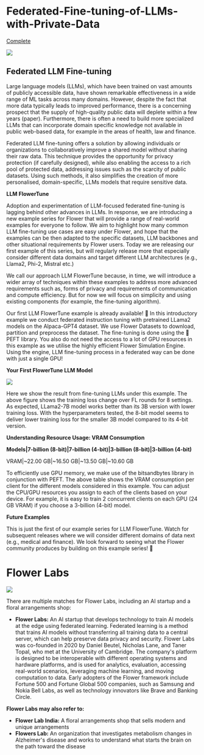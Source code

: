 # **Federated-Fine-tuning-of-LLMs-with-Private-Data**

[Complete](https://learn.deeplearning.ai/accomplishments/19fb16c6-cecb-4027-a5be-96c76bd56698?usp=sharing)

![](https://encrypted-tbn0.gstatic.com/images?q=tbn:ANd9GcQtB4m4Lyj-sh2K6WiLVpRU3PocUm2E6vYp0w&usqp=CAU)


## **Federated LLM Fine-tuning**

Large language models (LLMs), which have been trained on vast amounts of publicly accessible data, have shown remarkable effectiveness in a wide range of ML tasks across many domains. However, despite the fact that more data typically leads to improved performance, there is a concerning prospect that the supply of high-quality public data will deplete within a few years (paper). Furthermore, there is often a need to build more specialized LLMs that can incorporate domain specific knowledge not available in public web-based data, for example in the areas of health, law and finance.

Federated LLM fine-tuning offers a solution by allowing individuals or organizations to collaboratively improve a shared model without sharing their raw data. This technique provides the opportunity for privacy protection (if carefully designed), while also enabling the access to a rich pool of protected data, addressing issues such as the scarcity of public datasets. Using such methods, it also simplifies the creation of more personalised, domain-specific, LLMs models that require sensitive data.

**LLM FlowerTune**

Adoption and experimentation of LLM-focused federated fine-tuning is lagging behind other advances in LLMs. In response, we are introducing a new example series for Flower that will provide a range of real-world examples for everyone to follow. We aim to highlight how many common LLM fine-tuning use cases are easy under Flower, and hope that the examples can be then adapted to the specific datasets, LLM backbones and other situational requirements by Flower users. Today we are releasing our first example of this series, but will regularly release more that especially consider different data domains and target different LLM architectures (e.g., Llama2, Phi-2, Mistral etc.)

We call our approach LLM FlowerTune because, in time, we will introduce a wider array of techniques within these examples to address more advanced requirements such as, forms of privacy and requirements of communication and compute efficiency. But for now we will focus on simplicity and using existing components (for example, the fine-tuning algorithm).

Our first LLM FlowerTune example is already available! 🎉 In this introductory example we conduct federated instruction tuning with pretrained LLama2 models on the Alpaca-GPT4 dataset. We use Flower Datasets to download, partition and preprocess the dataset. The fine-tuning is done using the 🤗PEFT library. You also do not need the access to a lot of GPU resources in this example as we utilise the highly efficient Flower Simulation Engine. Using the engine, LLM fine-tuning process in a federated way can be done with just a single GPU!

**Your First FlowerTune LLM Model**

![](https://flower.ai/static/images/blog/content/llm_train_loss.png)

Here we show the result from fine-tuning LLMs under this example. The above figure shows the training loss change over FL rounds for 8 settings. As expected, LLama2-7B model works better than its 3B version with lower training loss. With the hyperparameters tested, the 8-bit model seems to deliver lower training loss for the smaller 3B model compared to its 4-bit version.

**Understanding Resource Usage: VRAM Consumption**

**Models|7-billion (8-bit)|7-billion (4-bit)|3-billion (8-bit)|3-billion (4-bit)**

VRAM|~22.00 GB|~16.50 GB|~13.50 GB|~10.60 GB

To efficiently use GPU memory, we make use of the bitsandbytes library in conjunction with PEFT. The above table shows the VRAM consumption per client for the different models considered in this example. You can adjust the CPU/GPU resources you assign to each of the clients based on your device. For example, it is easy to train 2 concurrent clients on each GPU (24 GB VRAM) if you choose a 3-billion (4-bit) model.

**Future Examples**

This is just the first of our example series for LLM FlowerTune. Watch for subsequent releases where we will consider different domains of data next (e.g., medical and finance). We look forward to seeing what the Flower community produces by building on this example series! 🚀


# **Flower Labs**

![](https://encrypted-tbn0.gstatic.com/images?q=tbn:ANd9GcQ0vkXCtpxkf2wywBuXdSIlOsR3G5TYFROwWQ&usqp=CAU)

There are multiple matches for Flower Labs, including an AI startup and a floral arrangements shop:
- **Flower Labs:** An AI startup that develops technology to train AI models at the edge using federated learning. Federated learning is a method that trains AI models without transferring all training data to a central server, which can help preserve data privacy and security. Flower Labs was co-founded in 2020 by Daniel Beutel, Nicholas Lane, and Taner Topal, who met at the University of Cambridge. The company's platform is designed to be interoperable with different operating systems and hardware platforms, and is used for analytics, evaluation, accessing real-world scenarios, leveraging machine learning, and moving computation to data. Early adopters of the Flower framework include Fortune 500 and Fortune Global 500 companies, such as Samsung and Nokia Bell Labs, as well as technology innovators like Brave and Banking Circle.
  
**Flower Labs may also refer to:**

- **Flower Lab India:** A floral arrangements shop that sells modern and unique arrangements
- **Flowers Lab:** An organization that investigates metabolism changes in Alzheimer's disease and works to understand what starts the brain on the path toward the disease 

